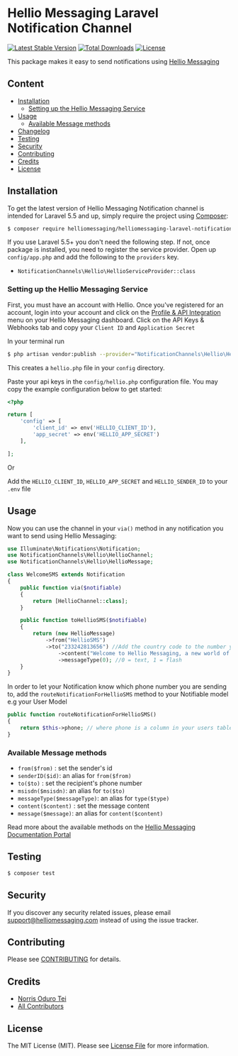 # Hellio Messaging Laravel Notification Channel

[![Latest Stable Version](https://poser.pugx.org/helliomessaging/helliomessaging-laravel-notification-channel/v/stable)](https://packagist.org/packages/helliomessaging/helliomessaging-laravel-notification-channel)
[![Total Downloads](https://poser.pugx.org/helliomessaging/helliomessaging-laravel-notification-channel/downloads)](https://packagist.org/packages/helliomessaging/helliomessaging-laravel-notification-channel)
[![License](https://poser.pugx.org/helliomessaging/helliomessaging-laravel-notification-channel/license)](https://packagist.org/packages/helliomessaging/helliomessaging-laravel-notification-channel)

This package makes it easy to send notifications using [Hellio Messaging](https://helliomessaging.com/)

## Content

- [Installation](#installation)
	- [Setting up the Hellio Messaging Service](#setting-up-the-hellio-service)
- [Usage](#usage)
	- [Available Message methods](#available-message-methods)
- [Changelog](#changelog)
- [Testing](#testing)
- [Security](#security)
- [Contributing](#contributing)
- [Credits](#credits)
- [License](#license)


## Installation

To get the latest version of Hellio Messaging Notification channel is intended for Laravel 5.5 and up, simply require the project using [Composer](https://getcomposer.org):

```bash
$ composer require helliomessaging/helliomessaging-laravel-notification-channel
```

If you use Laravel 5.5+ you don't need the following step.
If not, once package is installed, you need to register the service provider. Open up `config/app.php` and add the following to the `providers` key.

* `NotificationChannels\Hellio\HellioServiceProvider::class`


### Setting up the Hellio Messaging Service

First, you must have an account with Hellio. Once you've registered for an account, login into your account and click on the [Profile & API Integration](https://app.helliomessaging.com/settings) menu on your Hellio Messaging dashboard. Click on the API Keys & Webhooks tab and copy your `Client ID` and `Application Secret`

In your terminal run
```bash
$ php artisan vendor:publish --provider="NotificationChannels\Hellio\HellioServiceProvider"
```
This creates a `hellio.php` file in your `config` directory.

Paste your api keys in the `config/hellio.php` configuration file. You may copy the example configuration below to get started:
```php
<?php

return [
    'config' => [
        'client_id' => env('HELLIO_CLIENT_ID'),
        'app_secret' => env('HELLIO_APP_SECRET')
    ],

];
```

Or 

Add the `HELLIO_CLIENT_ID`, `HELLIO_APP_SECRET` and `HELLIO_SENDER_ID` to your `.env` file

## Usage

Now you can use the channel in your `via()` method in any notification you want to send using Hellio Messaging:
``` php
use Illuminate\Notifications\Notification;
use NotificationChannels\Hellio\HellioChannel;
use NotificationChannels\Hellio\HellioMessage;

class WelcomeSMS extends Notification
{
    public function via($notifiable)
    {
        return [HellioChannel::class];
    }

    public function toHellioSMS($notifiable)
    {
        return (new HellioMessage)
			->from("HellioSMS")
			->to("233242813656") //Add the country code to the number you wish to send to without the need to add the  +
           	 	->content("Welcome to Hellio Messaging, a new world of litmitless possibilities.")
           	 	->messageType(0); //0 = text, 1 = flash
    }
}
```

In order to let your Notification know which phone number you are sending to, add the `routeNotificationForHellioSMS` method to your Notifiable model e.g your User Model

```php
public function routeNotificationForHellioSMS()
{
    return $this->phone; // where phone is a column in your users table;
}
```

### Available Message methods

* `from($from)` : set the sender's id
* `senderID($id)`: an alias for `from($from)`
* `to($to)` : set the recipient's phone number
* `msisdn($msisdn)`: an alias for `to($to)`
* `messageType($messageType)`: an alias for `type($type)`
* `content($content)` : set the message content
* `message($message)`: an alias for `content($content)`

Read more about the available methods on the [Hellio Messaging Documentation Portal](https://helliomessaging.com/docs/messaging/api)

## Testing

``` bash
$ composer test
```

## Security

If you discover any security related issues, please email support@helliomessaging.com instead of using the issue tracker.

## Contributing

Please see [CONTRIBUTING](CONTRIBUTING.md) for details.

## Credits

- [Norris Oduro Tei](https://github.com/Norris1z)
- [All Contributors](../../contributors)

## License

The MIT License (MIT). Please see [License File](LICENSE.md) for more information.

